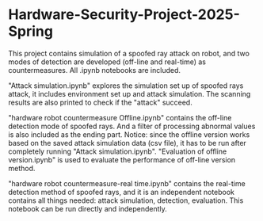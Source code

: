 # Hardware-Security-Project-2025-Spring

This project contains simulation of a spoofed ray attack on robot, and two modes of detection are developed (off-line and real-time) as countermeasures.
All .ipynb notebooks are included.

"Attack simulation.ipynb" explores the simulation set up of spoofed rays attack, it includes environment set up and attack simulation. The scanning results are also printed to check if the "attack" succeed.

"hardware robot countermeasure Offline.ipynb" contains the off-line detection mode of spoofed rays. And a filter of processing abnormal values is also included as the ending part.
  Notice: since the offline version works based on the saved attack simulation data (csv file), it has to be run after completely running "Attack simulation.ipynb".
"Evaluation of offline version.ipynb" is used to evaluate the performance of off-line version method.

"hardware robot countermeasure-real time.ipynb" contains the real-time detection method of spoofed rays, and it is an independent notebook contains all things needed: attack simulation, detection, evaluation. This notebook can be run directly and independently.
